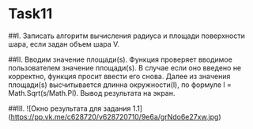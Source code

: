 # Task11

##I.
Записать алгоритм вычисления радиуса и площади поверхности шара, если задан объем шара V.

##II. 
Вводим значение площади(s). Функция проверяет вводимое пользователем значение площади(s). В случае если оно введено не корректно, функция просит ввести его снова. Далее из значения площади(s) высчитывается длинна окружности(l), по формуле  l = Math.Sqrt(s/Math.PI). Вывод результата на экран.

##III.
![Окно результата для задания 1.1]
(https://pp.vk.me/c628720/v628720710/9e6a/grNdo6e27xw.jpg)
